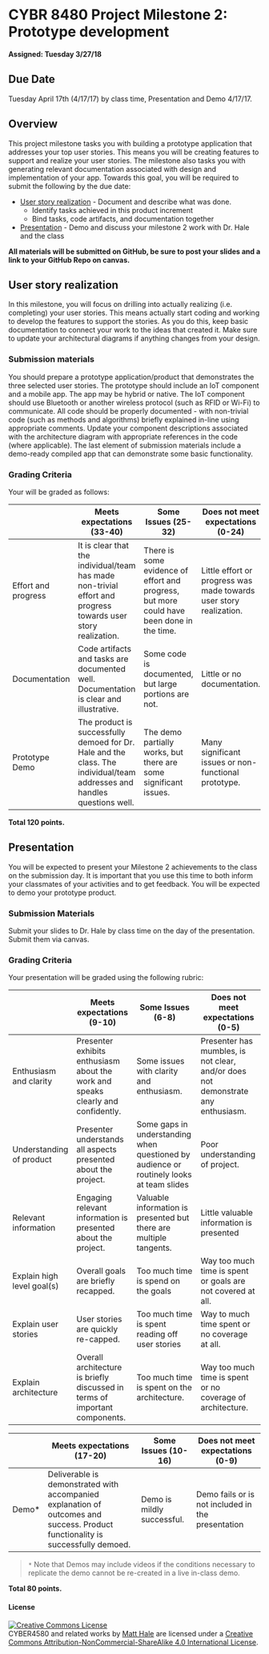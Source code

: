# CYBR 8480 Project Milestone 2: Prototype development
**Assigned: Tuesday 3/27/18**

## Due Date
Tuesday April 17th (4/17/17) by class time, Presentation and Demo 4/17/17.

## Overview
This project milestone tasks you with building a prototype application that addresses your top user stories. This means you will be creating features to support and realize your user stories. The milestone also tasks you with generating relevant documentation associated with design and implementation of your app. Towards this goal, you will be required to submit the following by the due date:

* [User story realization](#user-story-realization) - Document and describe what was done.
  - Identify tasks achieved in this product increment
  - Bind tasks, code artifacts, and documentation together
* [Presentation](#presentation) - Demo and discuss your milestone 2 work with Dr. Hale and the class

**All materials will be submitted on GitHub, be sure to post your slides and a link to your GitHub Repo on canvas.**

## User story realization
In this milestone, you will focus on drilling into actually realizing (i.e. completing) your user stories. This means actually start coding and working to develop the features to support the stories. As you do this, keep basic documentation to connect your work to the ideas that created it. Make sure to update your architectural diagrams if anything changes from your design.

### Submission materials
You should prepare a prototype application/product that demonstrates the three selected user stories. The prototype should include an IoT component and a mobile app. The app may be hybrid or native. The IoT component should use Bluetooth or another wireless protocol (such as RFID or Wi-Fi) to communicate. All code should be properly documented - with non-trivial code (such as methods and algorithms) briefly explained in-line using appropriate comments. Update your component descriptions associated with the architecture diagram with appropriate references in the code (where applicable). The last element of submission materials include a demo-ready compiled app that can demonstrate some basic functionality.

### Grading Criteria
Your will be graded as follows:

| | Meets expectations (33-40) | Some Issues (25-32) | Does not meet expectations (0-24) |
|---|---|---|---|
| Effort and progress | It is clear that the individual/team has made non-trivial effort and progress towards user story realization.| There is some evidence of effort and progress, but more could have been done in the time. | Little effort or progress was made towards user story realization.|
| Documentation | Code artifacts and tasks are documented well. Documentation is clear and illustrative. | Some code is documented, but large portions are not. | Little or no documentation.|
| Prototype Demo | The product is successfully demoed for Dr. Hale and the class. The individual/team addresses and handles questions well. | The demo partially works, but there are some significant issues. | Many significant issues or non-functional prototype.|

**Total 120 points.**

## Presentation
You will be expected to present your Milestone 2 achievements to the class on the submission day. It is important that you use this time to both inform your classmates of your activities and to get feedback. You will be expected to demo your prototype product.

### Submission Materials
Submit your slides to Dr. Hale by class time on the day of the presentation. Submit them via canvas.

### Grading Criteria
Your presentation will be graded using the following rubric:

| | Meets expectations (9-10) | Some Issues (6-8) | Does not meet expectations (0-5)|
|---|---|---|---|
| Enthusiasm and clarity | Presenter exhibits enthusiasm about the work and speaks clearly and confidently. | Some issues with clarity and enthusiasm. | Presenter has mumbles, is not clear, and/or does not demonstrate any enthusiasm. |
| Understanding of product | Presenter understands all aspects presented about the project. | Some gaps in understanding when questioned by audience or routinely looks at team slides |Poor understanding of project. |
| Relevant information | Engaging relevant information is presented about the project. | Valuable information is presented but there are multiple tangents. | Little valuable information is presented |
| Explain high level goal(s) | Overall goals are briefly recapped. | Too much time is spend on the goals | Way too much time is spent or goals are not covered at all. |
| Explain user stories | User stories are quickly re-capped. | Too much time is spent reading off user stories | Way to much time spent or no coverage at all. |
| Explain architecture | Overall architecture is briefly discussed in terms of important components. | Too much time is spent on the architecture. | Way too much time is spent or no coverage of architecture. |


| | Meets expectations (17-20) | Some Issues (10-16) | Does not meet expectations (0-9)|
|---|---|---|---|
| Demo* | Deliverable is demonstrated with accompanied explanation of outcomes and success. Product functionality is successfully demoed. | Demo is mildly successful. | Demo fails or is not included in the presentation |

> `*` Note that Demos may include videos if the conditions necessary to replicate the demo cannot be re-created in a live in-class demo.

**Total 80 points.**

#### License
<a rel="license" href="http://creativecommons.org/licenses/by-nc-sa/4.0/"><img alt="Creative Commons License" style="border-width:0" src="https://i.creativecommons.org/l/by-nc-sa/4.0/88x31.png" /></a><br /><span xmlns:dct="http://purl.org/dc/terms/" property="dct:title">CYBER4580 and related works</span> by <a xmlns:cc="http://creativecommons.org/ns#" href="http://faculty.ist.unomaha.edu/mlhale" property="cc:attributionName" rel="cc:attributionURL">Matt Hale</a> are licensed under a <a rel="license" href="http://creativecommons.org/licenses/by-nc-sa/4.0/">Creative Commons Attribution-NonCommercial-ShareAlike 4.0 International License</a>.
